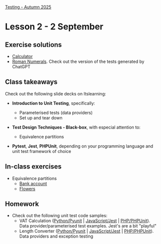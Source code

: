 [Testing - Autumn 2025](https://github.com/arturomorarioja-kea/SD_Testing_E25/blob/main/README.md)

# Lesson 2 - 2 September

[-> BB. After EP, do Bank and Flowers]: #

## Exercise solutions
- [Calculator](https://github.com/arturomorarioja-ek/SD_Testing_E25/blob/main/Lesson01/Ex%2001%20Calculator.md)
- [Roman Numerals](https://github.com/arturomorarioja-ek/SD_Testing_E25/blob/main/Lesson01/Ex%2002%20Roman%20Numerals.md). Check out the version of the tests generated by ChatGPT

## Class takeaways
Check out the following slide decks on Itslearning:
- **Introduction to Unit Testing**, specifically:
  - Parameterised tests (data providers)
  - Set up and tear down

- **Test Design Techniques - Black-box**, with especial attention to:
  - Equivalence partitions
  
[  - Boundary values]: #
[  - Decision tables]: #
- **Pytest**, **Jest**, **PHPUnit**, depending on your programming language and unit test framework of choice

[From now on you should:]: #
[- Follow black-box test design methods systematically for finding test cases the bring value to the project]: #
[- Use a black-box mentality when figuring out valuable test cases for your test suites (e.g., look at the boundaries, identify values you can group together, think of edge cases)]: #

## In-class exercises
  - Equivalence partitions
    - [Bank account](https://github.com/arturomorarioja-ek/SD_Testing_E25/blob/main/Lesson02/01%20EP%20Bank%20account.md)
    - [Flowers](https://github.com/arturomorarioja-ek/SD_Testing_E25/blob/main/Lesson02/02%20EP%20Flowers.md)

## Homework
- Check out the following unit test code samples:
  - VAT Calculation ([Python/Pyunit](https://github.com/arturomorarioja/python_vat) | [JavaScript/Jest](https://github.com/arturomorarioja/js_vat) | [PHP/PHPUnit](https://github.com/arturomorarioja/php_vat_unit_tests)). Data provider/parameterised test examples. Jest's are a bit "playful"
  - Length Converter ([Python/Pyunit](https://github.com/arturomorarioja/py_length_converter_unit_tests) | [JavaScript/Jest](https://github.com/arturomorarioja/js_length_converter_unit_tests) | [PHP/PHPUnit](https://github.com/arturomorarioja/php_length_converter_unit_tests)). Data providers and exception testing

[- Check out the following black-box test design related code samples:]: #
[  - Equivalence partitions and boundary values]: #
[    - Provider check (Python/Pyunit(https://github.com/arturomorarioja/py_provider_check_unit_tests) | JavaScript/Jest(https://github.com/arturomorarioja/js_provider_check_unit_tests) | PHP/PHPUnit(https://github.com/arturomorarioja/php_provider_check_unit_tests))]: #

[- Do the following unit test black-box design related exercises:]: #
[  - Equivalence partitions and boundary values]: #
[    - Printer cartridges]: #
[    - Password field]: #
[    - E-shop]: #
[    - Framing shop]: #
[  - Decision table testing]: #
[    - Input form]: #
[    - Driver's license. It also involves equivalence partitions and boundary values]: #
[    - Airline]: #
[  - State Transition Diagrams]: #
[    - ATM]: #
[    - Login]: #
[(Python/Pyunit() | JavaScript/Jest() | PHP/PHPUnit())]: #
